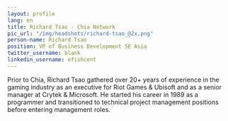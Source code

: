 ```yaml
---
layout: profile
lang: en
title: Richard Tsao - Chia Network
pic_url: "/img/headshots/richard-tsao_@2x.png"
person-name: Richard Tsao
position: VP of Business Development SE Asia
twitter_username: blank
linkedin_username: efishcent
---
```


Prior to Chia, Richard Tsao gathered over 20+ years of experience in the gaming industry as an executive for Riot Games & Ubisoft and as a senior manager at Crytek & Microsoft. He started his career in 1989 as a programmer and transitioned to technical project management positions before entering management roles.